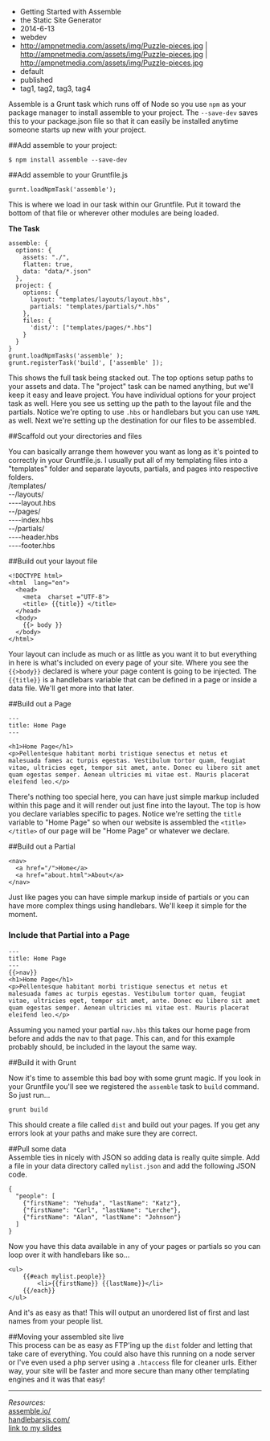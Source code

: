 * Getting Started with Assemble
* the Static Site Generator
* 2014-6-13
* webdev
* http://ampnetmedia.com/assets/img/Puzzle-pieces.jpg | http://ampnetmedia.com/assets/img/Puzzle-pieces.jpg | http://ampnetmedia.com/assets/img/Puzzle-pieces.jpg
* default
* published
* tag1, tag2, tag3, tag4

Assemble is a Grunt task which runs off of Node so you use `npm` as your package manager to install assemble to your project. The `--save-dev` saves this to your package.json file so that it can easily be installed anytime someone starts up new with your project.

##Add assemble to your project:

```
$ npm install assemble --save-dev
```   

##Add assemble to your Gruntfile.js

```
gurnt.loadNpmTask('assemble');
```   
This is where we load in our task within our Gruntfile. Put it toward the bottom of that file or wherever other modules are being loaded.

__The Task__
   
```
assemble: {
  options: {
    assets: "./",
    flatten: true,
    data: "data/*.json"
  },
  project: {
    options: {
      layout: "templates/layouts/layout.hbs",
      partials: "templates/partials/*.hbs"
    },
    files: {
      'dist/': ["templates/pages/*.hbs"]
    }
  }
}
grunt.loadNpmTasks('assemble' );
grunt.registerTask('build', ['assemble' ]);
```   
This shows the full task being stacked out. The top options setup paths to your assets and data. The "project" task can be named anything, but we'll keep it easy and leave project. You have individual options for your project task as well. Here you see us setting up the path to the layout file and the partials. Notice we're opting to use `.hbs` or handlebars but you can use `YAML` as well. Next we're setting up the destination for our files to be assembled. 

##Scaffold out your directories and files

You can basically arrange them however you want as long as it's pointed to correctly in your Gruntfile.js. I usually put all of my templating files into a "templates" folder and separate layouts, partials, and pages into respective folders.    
/templates/   
--/layouts/   
----layout.hbs   
--/pages/   
----index.hbs   
--/partials/   
----header.hbs   
----footer.hbs   
    
    
##Build out your layout file

```
<!DOCTYPE html> 
<html  lang="en"> 
  <head> 
    <meta  charset ="UTF-8"> 
    <title> {{title}} </title> 
  </head> 
  <body> 
    {{> body }} 
  </body> 
</html> 
```

Your layout can include as much or as little as you want it to but everything in here is what's included on every page of your site. Where you see the `{{>body}}` declared is where your page content is going to be injected. The `{{title}}` is a handlebars variable that can be defined in a page or inside a data file. We'll get more into that later.

##Build out a Page

```
---
title: Home Page
---

<h1>Home Page</h1>
<p>Pellentesque habitant morbi tristique senectus et netus et malesuada fames ac turpis egestas. Vestibulum tortor quam, feugiat vitae, ultricies eget, tempor sit amet, ante. Donec eu libero sit amet quam egestas semper. Aenean ultricies mi vitae est. Mauris placerat eleifend leo.</p>
```

There's nothing too special here, you can have just simple markup included within this page and it will render out just fine into the layout. The top is how you declare variables specific to pages. Notice we're setting the `title` variable to "Home Page" so when our website is assembled the `<title></title>` of our page will be "Home Page" or whatever we declare. 

##Build out a Partial
```
<nav>
  <a href="/">Home</a>
  <a href="about.html">About</a>
</nav>
```
Just like pages you can have simple markup inside of partials or you can have more complex things using handlebars. We'll keep it simple for the moment. 

### Include that Partial into a Page

```
---
title: Home Page
---
{{>nav}}
<h1>Home Page</h1>
<p>Pellentesque habitant morbi tristique senectus et netus et malesuada fames ac turpis egestas. Vestibulum tortor quam, feugiat vitae, ultricies eget, tempor sit amet, ante. Donec eu libero sit amet quam egestas semper. Aenean ultricies mi vitae est. Mauris placerat eleifend leo.</p>
```
Assuming you named your partial `nav.hbs` this takes our home page from before and adds the nav to that page. This can, and for this example probably should, be included in the layout the same way.

##Build it with Grunt

Now it's time to assemble this bad boy with some grunt magic. If you look in your Gruntfile you'll see we registered the `assemble` task to `build` command. So just run...

```
grunt build
```

This should create a file called `dist` and build out your pages. If you get any errors look at your paths and make sure they are correct. 

##Pull some data   
Assemble ties in nicely with JSON so adding data is really quite simple. Add a file in your data directory called `mylist.json` and add the following JSON code.   

```
{
  "people": [
    {"firstName": "Yehuda", "lastName": "Katz"},
    {"firstName": "Carl", "lastName": "Lerche"},
    {"firstName": "Alan", "lastName": "Johnson"}
  ]
}
```
Now you have this data available in any of your pages or partials so you can loop over it with handlebars like so...

```
<ul>
    {{#each mylist.people}}
		<li>{{firstName}} {{lastName}}</li>
	{{/each}}
</ul>
```
And it's as easy as that! This will output an unordered list of first and last names from your people list. 

##Moving your assembled site live   
This process can be as easy as FTP'ing up the `dist` folder and letting that take care of everything. You could also have this running on a node server or I've even used a php server using a `.htaccess` file for cleaner urls. Either way, your site will be faster and more secure than many other templating engines and it was that easy!

-----------------------

*Resources:*   
[assemble.io/](http://assemble.io/)   
[handlebarsjs.com/](http://handlebarsjs.com/)   
[link to my slides](http://slides.com/adamaoc/assemble)   
